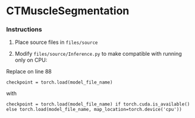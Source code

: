 # CTMuscleSegmentation

### Instructions

1) Place source files in ```files/source```

2) Modify ```files/source/Inference.py``` to make compatible with running only on CPU:

Replace on line 88

```checkpoint = torch.load(model_file_name)```

with

```checkpoint = torch.load(model_file_name) if torch.cuda.is_available() else torch.load(model_file_name, map_location=torch.device('cpu'))```
